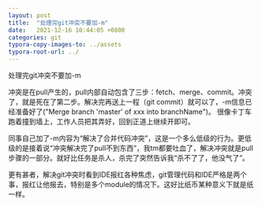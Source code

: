 ```yaml
---
layout: post
title:  "处理完git冲突不要加-m"
date:   2021-12-16 10:44:05 +0800
categories: git
typora-copy-images-to: ../assets
typora-root-url: ../
---
```


处理完git冲突不要加-m   

冲突是在pull产生的，pull内部自动包含了三步：fetch、merge、commit。冲突了，就是死在了第二步。解决完再送上一程（git commit）就可以了，-m信息已经准备好了("Merge branch 'master' of xxx into branchName")。 很像卡丁车跑着撞到墙上，工作人员把其弄好，回到正道上继续开即可。   

同事自己加了-m内容为“解决了合并代码冲突”，这是一个多么低级的行为。更低级的是接着说“冲突解决完了pull不到东西”，我tm都要吐血了，解决冲突就是pull步骤的一部分。就好比任务是杀人，杀完了突然告诉我“杀不了了，他没气了”。   

更有甚者，解决git冲突时看到IDE报红各种焦虑，git管理代码和IDE严格是两个事，报红让他报去，特别是多个module的情况下。这好比纸币某种意义下就是纸一样。   
